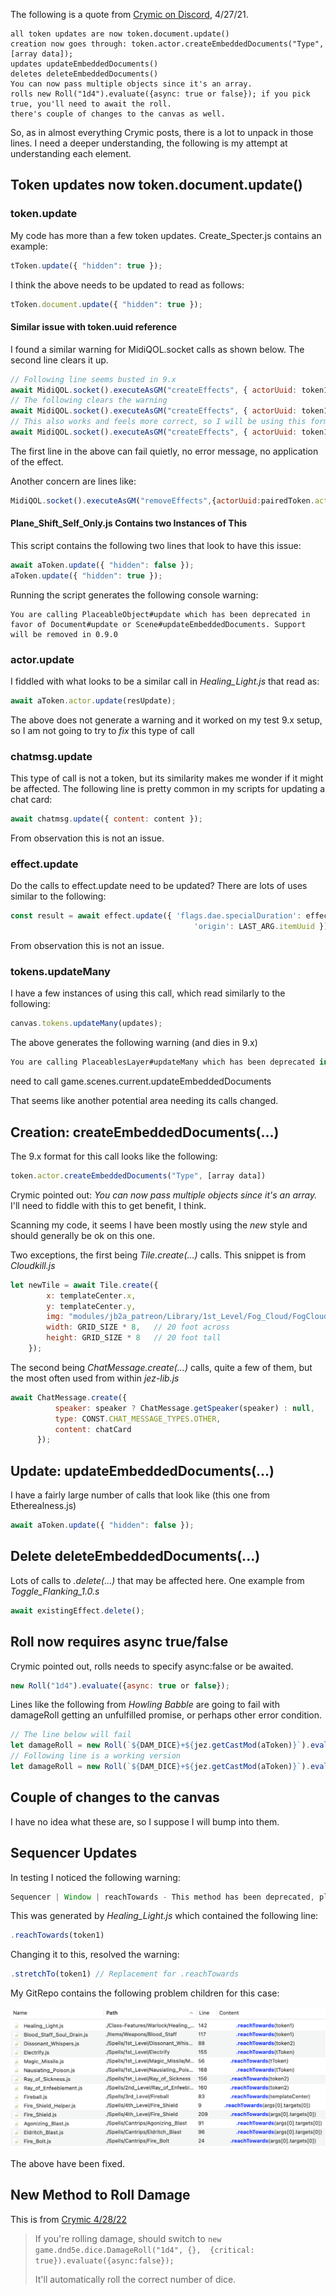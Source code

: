 The following is a quote from [Crymic on Discord](https://discord.com/channels/562549978506199042/849048013468598272/968966845833019412), 4/27/21.

~~~
all token updates are now token.document.update()
creation now goes through: token.actor.createEmbeddedDocuments("Type", [array data]);
updates updateEmbeddedDocuments()
deletes deleteEmbeddedDocuments()
You can now pass multiple objects since it's an array. 
rolls new Roll("1d4").evaluate({async: true or false}); if you pick true, you'll need to await the roll. 
there's couple of changes to the canvas as well.
~~~

So, as in almost everything Crymic posts, there is a lot to unpack in those lines.  I need a deeper understanding, the following is my attempt at understanding each element.

## Token updates now token.document.update()

### token.update
My code has more than a few token updates.  Create_Specter.js contains an example:

~~~javascript
tToken.update({ "hidden": true });
~~~

I think the above needs to be updated to read as follows:

~~~javascript
tToken.document.update({ "hidden": true });
~~~

#### Similar issue with token.uuid reference 

I found a similar warning for MidiQOL.socket calls as shown below.  The second line clears it up.

~~~javascript
// Following line seems busted in 9.x
await MidiQOL.socket().executeAsGM("createEffects", { actorUuid: token1.uuid, effects: restrainedEffect });
// The following clears the warning
await MidiQOL.socket().executeAsGM("createEffects", { actorUuid: token1.document.uuid, effects: restrainedEffect });
// This also works and feels more correct, so I will be using this form
await MidiQOL.socket().executeAsGM("createEffects", { actorUuid: token1.actor.uuid, effects: restrainedEffect });
~~~

The first line in the above can fail quietly, no error message, no application of the effect.  

Another concern are lines like:

~~~javascript
MidiQOL.socket().executeAsGM("removeEffects",{actorUuid:pairedToken.actor.uuid, effects: [pairedEffectObj.id] });
~~~

#### Plane_Shift_Self_Only.js Contains two Instances of This

This script contains the following two lines that look to have this issue:

~~~javascript
await aToken.update({ "hidden": false });
aToken.update({ "hidden": true });
~~~

Running the script generates the following console warning:

~~~
You are calling PlaceableObject#update which has been deprecated in favor of Document#update or Scene#updateEmbeddedDocuments. Support will be removed in 0.9.0
~~~

### actor.update
I fiddled with what looks to be a similar call in *Healing_Light.js* that read as:

~~~javascript
await aToken.actor.update(resUpdate);
~~~ 

The above does not generate a warning and it worked on my test 9.x setup, so I am not going to try to *fix* this type of call

### chatmsg.update 
This type of call is not a token, but its similarity makes me wonder if it might be affected.  The following line is pretty common in my scripts for updating a chat card:

~~~javascript
await chatmsg.update({ content: content });
~~~

From observation this is not an issue.

### effect.update

Do the calls to effect.update need to be updated?  There are lots of uses similar to the following:

~~~javascript
const result = await effect.update({ 'flags.dae.specialDuration': effect.data.flags.dae.specialDuration,
                                         'origin': LAST_ARG.itemUuid });                                    
~~~

From observation this is not an issue.

### tokens.updateMany

I have a few instances of using this call, which read similarly to the following:

~~~javascript
canvas.tokens.updateMany(updates);
~~~

The above generates the following warning (and dies in 9.x)

~~~javascript
You are calling PlaceablesLayer#updateMany which has been deprecated in favor Scene#updateEmbeddedDocuments. Support will be removed in 0.9.0
~~~

need to call game.scenes.current.updateEmbeddedDocuments

That seems like another potential area needing its calls changed.

## Creation: createEmbeddedDocuments(...)

The 9.x format for this call looks like the following:

~~~javascript
token.actor.createEmbeddedDocuments("Type", [array data])
~~~

Crymic pointed out: *You can now pass multiple objects since it's an array.* I'll need to fiddle with this to get benefit, I think.

Scanning my code, it seems I have been mostly using the *new* style and should generally be ok on this one.  

Two exceptions, the first being *Tile.create(...)* calls.  This snippet is from *Cloudkill.js*

~~~javascript
let newTile = await Tile.create({
        x: templateCenter.x,
        y: templateCenter.y,
        img: "modules/jb2a_patreon/Library/1st_Level/Fog_Cloud/FogCloud_03_Regular_Green02_800x800.webm",
        width: GRID_SIZE * 8,   // 20 foot across
        height: GRID_SIZE * 8   // 20 foot tall 
    });
~~~

The second being *ChatMessage.create(...)* calls, quite a few of them, but the most often used from within *jez-lib.js*

~~~javascript
await ChatMessage.create({
          speaker: speaker ? ChatMessage.getSpeaker(speaker) : null,
          type: CONST.CHAT_MESSAGE_TYPES.OTHER,
          content: chatCard
      });
~~~

## Update: updateEmbeddedDocuments(...)

I have a fairly large number of calls that look like (this one from Etherealness.js)

~~~javascript
await aToken.update({ "hidden": false });
~~~


## Delete deleteEmbeddedDocuments(...)

Lots of calls to *.delete(...)* that may be affected here.  One example from *Toggle_Flanking_1.0.s*

~~~javascript
await existingEffect.delete();
~~~

## Roll now requires async true/false
Crymic pointed out, rolls needs to specify async:false or be awaited. 

~~~javascript
new Roll("1d4").evaluate({async: true or false}); 
~~~

Lines like the following from *Howling Babble* are going to fail with damageRoll getting an unfulfilled promise, or perhaps other error condition. 

~~~javascript
// The line below will fail
let damageRoll = new Roll(`${DAM_DICE}+${jez.getCastMod(aToken)}`).evaluate();
// Following line is a working version
let damageRoll = new Roll(`${DAM_DICE}+${jez.getCastMod(aToken)}`).evaluate({async:false});
~~~

## Couple of changes to the canvas

I have no idea what these are, so I suppose I will bump into them. 

## Sequencer Updates

In testing I noticed the following warning: 

~~~javascript
Sequencer | Window | reachTowards - This method has been deprecated, please use .stretchTo() instead
~~~

This was generated by *Healing_Light.js* which contained the following line:

~~~javascript
.reachTowards(token1)
~~~

Changing it to this, resolved the warning:

~~~javascript
.stretchTo(token1) // Replacement for .reachTowards
~~~

My GitRepo contains the following problem children for this case:

![reachTowards().png](Upgrading_8.9_to_9.x/reachTowards().png)
 
The above have been fixed.  

## New Method to Roll Damage

This is from [Crymic 4/28/22](https://discord.com/channels/562549978506199042/849048013468598272/969364807423782922)

> If you're rolling damage, should switch to 
> ```new game.dnd5e.dice.DamageRoll("1d4", {},  {critical: true}).evaluate({async:false});```
> 
> It'll automatically roll the correct number of dice.
